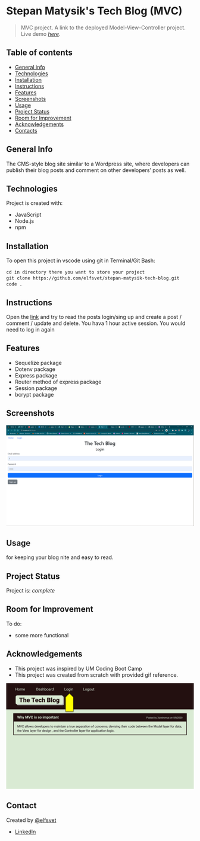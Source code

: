 # Stepan Matysik's Tech Blog (MVC)

> MVC project. A link to the deployed Model-View-Controller project.
> Live demo [_here_](https://secret-springs-76339.herokuapp.com/). 

## Table of contents
* [General info](#general-info)
* [Technologies](#technologies)
* [Installation](#installation)
* [Instructions](#instructions)
* [Features](#features)
* [Screenshots](#screenshots)
* [Usage](#usage)
* [Project Status](#project-status)
* [Room for Improvement](#room-for-improvement)
* [Acknowledgements](#acknowledgements)
* [Contacts](#contact)



## General Info
 The CMS-style blog site similar to a Wordpress site, where developers can publish their blog posts and comment on other developers’ posts as well.
## Technologies
Project is created with:
- JavaScript
- Node.js
- npm

## Installation
To open this project in vscode using git in Terminal/Git Bash:

```
cd in directory there you want to store your project
git clone https://github.com/elfsvet/stepan-matysik-tech-blog.git
code .
```

## Instructions
Open the [link](https://secret-springs-76339.herokuapp.com/) and try to read the posts login/sing up and create a post / comment / update and delete. You hava 1 hour active session. You would need to log in again

## Features
- Sequelize package
- Dotenv package
- Express package
- Router method of express package
- Session package
- bcrypt package

## Screenshots
![Example screenshot](./assets/images/Screenshot%202022-06-15%20155654.png)



## Usage
for keeping your blog nite and easy to read. 
## Project Status
Project is: _complete_

## Room for Improvement
To do:
- some more functional

## Acknowledgements
- This project was inspired by UM Coding Boot Camp
- This project was created from scratch with provided gif reference.

![Example gif](./assets/images/14-mvc-homework-demo-01.gif)

## Contact
Created by [@elfsvet](https://github.com/elfsvet)
- [LinkedIn](https://www.linkedin.com/in/stepanmatysik/)